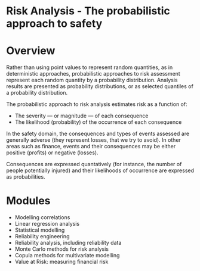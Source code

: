 # Risk Analysis - The probabilistic approach to safety

# Overview

Rather than using point values to represent random quantities, as in deterministic approaches, probabilistic approaches to risk assessment represent each random quantity by a probability distribution. Analysis results are presented as probability distributions, or as selected quantiles of a probability distribution.

The probabilistic approach to risk analysis estimates risk as a function of:
- The severity — or magnitude — of each consequence
- The likelihood (probability) of the occurrence of each consequence

In the safety domain, the consequences and types of events assessed are generally adverse (they represent losses, that we try to avoid). In other areas such as finance, events and their consequences may be either positive (profits) or negative (losses).

Consequences are expressed quantatively (for instance, the number of people potentially injured) and their likelihoods of occurrence are expressed as probabilities.

# Modules

- Modelling correlations
- Linear regression analysis
- Statistical modelling
- Reliability engineering
- Reliability analysis, including reliability data
- Monte Carlo methods for risk analysis
- Copula methods for multivariate modelling
- Value at Risk: measuring financial risk